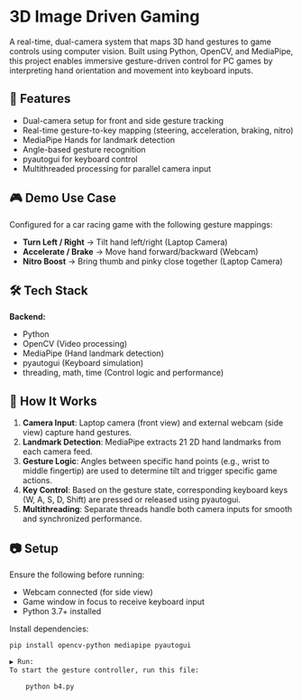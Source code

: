 # 3D Image Driven Gaming

A real-time, dual-camera system that maps 3D hand gestures to game controls using computer vision. Built using Python, OpenCV, and MediaPipe, this project enables immersive gesture-driven control for PC games by interpreting hand orientation and movement into keyboard inputs.

## 🔧 Features

- Dual-camera setup for front and side gesture tracking  
- Real-time gesture-to-key mapping (steering, acceleration, braking, nitro)  
- MediaPipe Hands for landmark detection  
- Angle-based gesture recognition  
- pyautogui for keyboard control  
- Multithreaded processing for parallel camera input

## 🎮 Demo Use Case

Configured for a car racing game with the following gesture mappings:

- **Turn Left / Right** → Tilt hand left/right (Laptop Camera)  
- **Accelerate / Brake** → Move hand forward/backward (Webcam)  
- **Nitro Boost** → Bring thumb and pinky close together (Laptop Camera)

## 🛠️ Tech Stack

**Backend:**
- Python  
- OpenCV (Video processing)  
- MediaPipe (Hand landmark detection)  
- pyautogui (Keyboard simulation)  
- threading, math, time (Control logic and performance)

## 🧠 How It Works

1. **Camera Input**: Laptop camera (front view) and external webcam (side view) capture hand gestures.
2. **Landmark Detection**: MediaPipe extracts 21 2D hand landmarks from each camera feed.
3. **Gesture Logic**: Angles between specific hand points (e.g., wrist to middle fingertip) are used to determine tilt and trigger specific game actions.
4. **Key Control**: Based on the gesture state, corresponding keyboard keys (W, A, S, D, Shift) are pressed or released using pyautogui.
5. **Multithreading**: Separate threads handle both camera inputs for smooth and synchronized performance.

## 📷 Setup

Ensure the following before running:
- Webcam connected (for side view)
- Game window in focus to receive keyboard input
- Python 3.7+ installed

Install dependencies:
```bash
pip install opencv-python mediapipe pyautogui

▶️ Run:
To start the gesture controller, run this file:

    python b4.py
